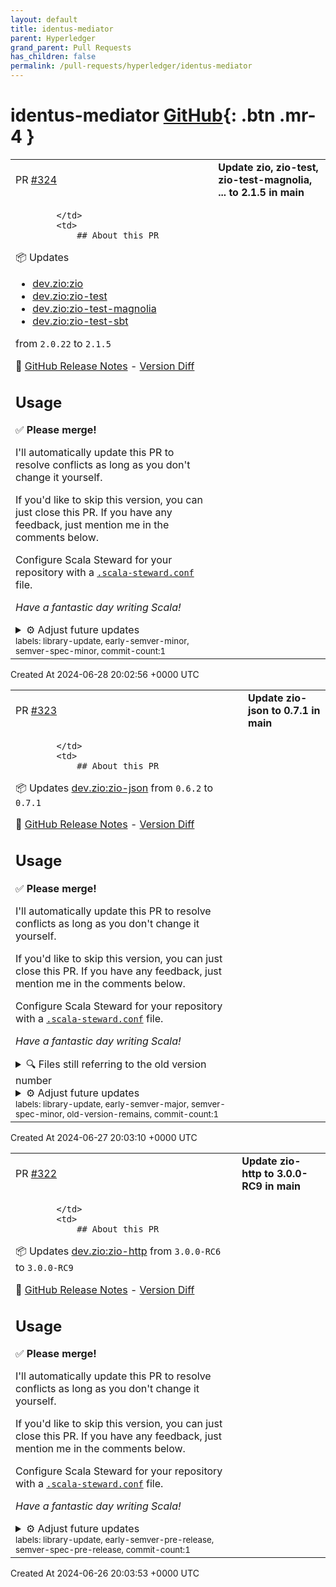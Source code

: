 ```yaml
---
layout: default
title: identus-mediator
parent: Hyperledger
grand_parent: Pull Requests
has_children: false
permalink: /pull-requests/hyperledger/identus-mediator
---
```


# identus-mediator <span class="fs-3 right-align">[GitHub](https://github.com/hyperledger/identus-mediator){: .btn .mr-4 }</span>


<div>
    <table>
        <tr>
            <td>
                PR <a href="https://github.com/hyperledger/identus-mediator/pull/324" class=".btn">#324</a>
            </td>
            <td>
                <b>
                    Update zio, zio-test, zio-test-magnolia, ... to 2.1.5 in main
                </b>
            </td>
        </tr>
        <tr>
            <td>
                
            </td>
            <td>
                ## About this PR
📦 Updates 
* [dev.zio:zio](https://github.com/zio/zio)
* [dev.zio:zio-test](https://github.com/zio/zio)
* [dev.zio:zio-test-magnolia](https://github.com/zio/zio)
* [dev.zio:zio-test-sbt](https://github.com/zio/zio)

 from `2.0.22` to `2.1.5`

📜 [GitHub Release Notes](https://github.com/zio/zio/releases/tag/v2.1.5) - [Version Diff](https://github.com/zio/zio/compare/v2.0.22...v2.1.5)

## Usage
✅ **Please merge!**

I'll automatically update this PR to resolve conflicts as long as you don't change it yourself.

If you'd like to skip this version, you can just close this PR. If you have any feedback, just mention me in the comments below.

Configure Scala Steward for your repository with a [`.scala-steward.conf`](https://github.com/scala-steward-org/scala-steward/blob/767fcfecbfd53c507152f6cf15c846176bae561d/docs/repo-specific-configuration.md) file.

_Have a fantastic day writing Scala!_

<details>
<summary>⚙ Adjust future updates</summary>

Add this to your `.scala-steward.conf` file to ignore future updates of this dependency:
```
updates.ignore = [ { groupId = "dev.zio" } ]
```
Or, add this to slow down future updates of this dependency:
```
dependencyOverrides = [{
  pullRequests = { frequency = "30 days" },
  dependency = { groupId = "dev.zio" }
}]
```
</details>

<sup>
labels: library-update, early-semver-minor, semver-spec-minor, commit-count:1
</sup>
            </td>
        </tr>
    </table>
    <div class="right-align">
        Created At 2024-06-28 20:02:56 +0000 UTC
    </div>
</div>

<div>
    <table>
        <tr>
            <td>
                PR <a href="https://github.com/hyperledger/identus-mediator/pull/323" class=".btn">#323</a>
            </td>
            <td>
                <b>
                    Update zio-json to 0.7.1 in main
                </b>
            </td>
        </tr>
        <tr>
            <td>
                
            </td>
            <td>
                ## About this PR
📦 Updates [dev.zio:zio-json](https://github.com/zio/zio-json) from `0.6.2` to `0.7.1`

📜 [GitHub Release Notes](https://github.com/zio/zio-json/releases/tag/v0.7.1) - [Version Diff](https://github.com/zio/zio-json/compare/v0.6.2...v0.7.1)

## Usage
✅ **Please merge!**

I'll automatically update this PR to resolve conflicts as long as you don't change it yourself.

If you'd like to skip this version, you can just close this PR. If you have any feedback, just mention me in the comments below.

Configure Scala Steward for your repository with a [`.scala-steward.conf`](https://github.com/scala-steward-org/scala-steward/blob/767fcfecbfd53c507152f6cf15c846176bae561d/docs/repo-specific-configuration.md) file.

_Have a fantastic day writing Scala!_

<details>
<summary>🔍 Files still referring to the old version number</summary>

The following files still refer to the old version number (0.6.2).
You might want to review and update them manually.
```
package-lock.json
```
</details>
<details>
<summary>⚙ Adjust future updates</summary>

Add this to your `.scala-steward.conf` file to ignore future updates of this dependency:
```
updates.ignore = [ { groupId = "dev.zio", artifactId = "zio-json" } ]
```
Or, add this to slow down future updates of this dependency:
```
dependencyOverrides = [{
  pullRequests = { frequency = "30 days" },
  dependency = { groupId = "dev.zio", artifactId = "zio-json" }
}]
```
</details>

<sup>
labels: library-update, early-semver-major, semver-spec-minor, old-version-remains, commit-count:1
</sup>
            </td>
        </tr>
    </table>
    <div class="right-align">
        Created At 2024-06-27 20:03:10 +0000 UTC
    </div>
</div>

<div>
    <table>
        <tr>
            <td>
                PR <a href="https://github.com/hyperledger/identus-mediator/pull/322" class=".btn">#322</a>
            </td>
            <td>
                <b>
                    Update zio-http to 3.0.0-RC9 in main
                </b>
            </td>
        </tr>
        <tr>
            <td>
                
            </td>
            <td>
                ## About this PR
📦 Updates [dev.zio:zio-http](https://github.com/zio/zio-http) from `3.0.0-RC6` to `3.0.0-RC9`

📜 [GitHub Release Notes](https://github.com/zio/zio-http/releases/tag/v3.0.0-RC9) - [Version Diff](https://github.com/zio/zio-http/compare/v3.0.0-RC6...v3.0.0-RC9)

## Usage
✅ **Please merge!**

I'll automatically update this PR to resolve conflicts as long as you don't change it yourself.

If you'd like to skip this version, you can just close this PR. If you have any feedback, just mention me in the comments below.

Configure Scala Steward for your repository with a [`.scala-steward.conf`](https://github.com/scala-steward-org/scala-steward/blob/767fcfecbfd53c507152f6cf15c846176bae561d/docs/repo-specific-configuration.md) file.

_Have a fantastic day writing Scala!_

<details>
<summary>⚙ Adjust future updates</summary>

Add this to your `.scala-steward.conf` file to ignore future updates of this dependency:
```
updates.ignore = [ { groupId = "dev.zio", artifactId = "zio-http" } ]
```
Or, add this to slow down future updates of this dependency:
```
dependencyOverrides = [{
  pullRequests = { frequency = "30 days" },
  dependency = { groupId = "dev.zio", artifactId = "zio-http" }
}]
```
</details>

<sup>
labels: library-update, early-semver-pre-release, semver-spec-pre-release, commit-count:1
</sup>
            </td>
        </tr>
    </table>
    <div class="right-align">
        Created At 2024-06-26 20:03:53 +0000 UTC
    </div>
</div>

